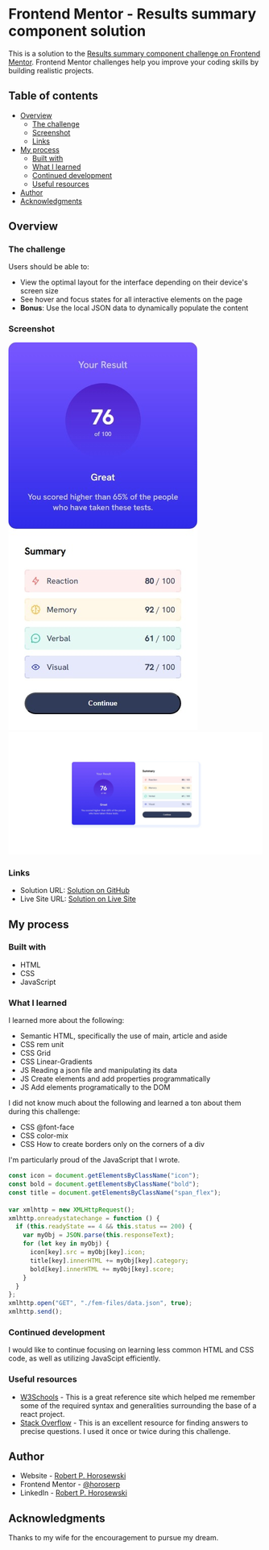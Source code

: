 # Frontend Mentor - Results summary component solution

This is a solution to the [Results summary component challenge on Frontend Mentor](https://www.frontendmentor.io/challenges/results-summary-component-CE_K6s0maV). Frontend Mentor challenges help you improve your coding skills by building realistic projects.

## Table of contents

- [Overview](#overview)
  - [The challenge](#the-challenge)
  - [Screenshot](#screenshot)
  - [Links](#links)
- [My process](#my-process)
  - [Built with](#built-with)
  - [What I learned](#what-i-learned)
  - [Continued development](#continued-development)
  - [Useful resources](#useful-resources)
- [Author](#author)
- [Acknowledgments](#acknowledgments)

## Overview

### The challenge

Users should be able to:

- View the optimal layout for the interface depending on their device's screen size
- See hover and focus states for all interactive elements on the page
- **Bonus**: Use the local JSON data to dynamically populate the content

### Screenshot

![Mobile](./assets/images/solution-mobile.jpeg)
![Desktop](./assets/images/solution-desktop.jpeg)

### Links

- Solution URL: [Solution on GitHub](https://github.com/horoserp/results-summary)
- Live Site URL: [Solution on Live Site](https://horoserp.github.io/results-summary)

## My process

### Built with

- HTML
- CSS
- JavaScript

### What I learned

I learned more about the following:

- Semantic HTML, specifically the use of main, article and aside
- CSS rem unit
- CSS Grid
- CSS Linear-Gradients
- JS Reading a json file and manipulating its data
- JS Create elements and add properties programmatically
- JS Add elements programatically to the DOM

I did not know much about the following and learned a ton about them during this challenge:

- CSS @font-face
- CSS color-mix
- CSS How to create borders only on the corners of a div

I'm particularly proud of the JavaScript that I wrote.

```js
const icon = document.getElementsByClassName("icon");
const bold = document.getElementsByClassName("bold");
const title = document.getElementsByClassName("span_flex");

var xmlhttp = new XMLHttpRequest();
xmlhttp.onreadystatechange = function () {
  if (this.readyState == 4 && this.status == 200) {
    var myObj = JSON.parse(this.responseText);
    for (let key in myObj) {
      icon[key].src = myObj[key].icon;
      title[key].innerHTML += myObj[key].category;
      bold[key].innerHTML += myObj[key].score;
    }
  }
};
xmlhttp.open("GET", "./fem-files/data.json", true);
xmlhttp.send();
```

### Continued development

I would like to continue focusing on learning less common HTML and CSS code, as well as utilizing JavaScipt efficiently.

### Useful resources

- [W3Schools](https://www.w3schools.com/) - This is a great reference site which helped me remember some of the required syntax and generalities surrounding the base of a react project.
- [Stack Overflow](https://stackoverflow.com/) - This is an excellent resource for finding answers to precise questions. I used it once or twice during this challenge.

## Author

- Website - [Robert P. Horosewski](https://horoserp.github.io/React-Portfolio)
- Frontend Mentor - [@horoserp](https://www.frontendmentor.io/profile/horoserp)
- LinkedIn - [Robert P. Horosewski](https://www.linkedin.com/in/robert-horosewski-8a0608196/)

## Acknowledgments

Thanks to my wife for the encouragement to pursue my dream.
